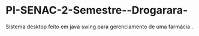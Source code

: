 # PI-SENAC-2-Semestre--Drogarara-
Sistema desktop feito em java swing para gerenciamento de uma farmácia . 
